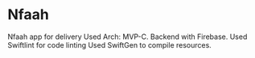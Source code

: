 # Nfaah
Nfaah app for delivery
Used Arch: MVP-C.
Backend with Firebase.
Used Swiftlint for code linting
Used SwiftGen to compile resources.

